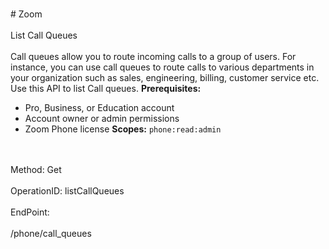 <br>#     Zoom</br>
<br>List Call Queues</br>
<br>Call queues allow you to route incoming calls to a group of users. For instance, you can use call queues to route calls to various departments in your organization such as sales, engineering, billing, customer service etc. Use this API to list Call queues.
**Prerequisites:**
* Pro, Business, or Education account
* Account owner or admin permissions
* Zoom Phone license
**Scopes:** `phone:read:admin` 


</br>
<br>Method: Get</br>
<br>OperationID: listCallQueues</br>
<br>EndPoint:</br>
<br>/phone/call_queues</br>
